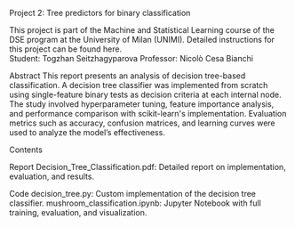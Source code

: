 Project 2: Tree predictors for binary classification

This project is part of the Machine and Statistical Learning course of the DSE program at the University of Milan (UNIMI).  Detailed instructions for this project can be found here.  
Student: Togzhan Seitzhagyparova
Professor: Nicolò Cesa Bianchi

Abstract
This report presents an analysis of decision tree-based classification. A decision tree classifier was implemented from scratch using single-feature binary tests as decision criteria at each internal node. The study involved hyperparameter tuning, feature importance analysis, and performance comparison with scikit-learn's implementation. Evaluation metrics such as accuracy, confusion matrices, and learning curves were used to analyze the model’s effectiveness.

Contents

Report
Decision_Tree_Classification.pdf: Detailed report on implementation, evaluation, and results.

Code
decision_tree.py: Custom implementation of the decision tree classifier.
mushroom_classification.ipynb: Jupyter Notebook with full training, evaluation, and visualization.
